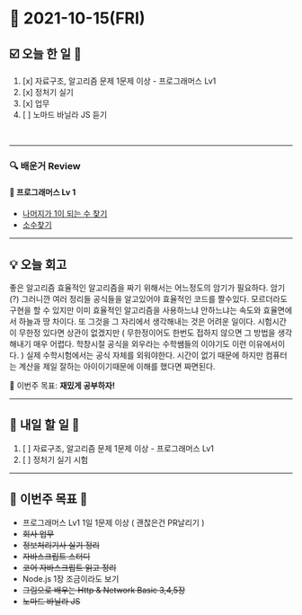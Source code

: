 # 📆 2021-10-15(FRI)
## ☑️ 오늘 한 일 📑
1. [x] 자료구조, 알고리즘 문제 1문제 이상 - 프로그래머스 Lv1
2. [x] 정처기 실기
3. [x] 업무
4. [ ] 노마드 바닐라 JS 듣기 
<br>

***

### 🔍️ 배운거 Review 

#### 🌈 프로그래머스 Lv 1 
- [나머지가 1이 되는 수 찾기](https://github.com/Kyuwon53/Python-algorithm/tree/main/programmers/Level1/%EB%82%98%EB%A8%B8%EC%A7%80%EA%B0%80%201%EC%9D%B4%20%EB%90%98%EB%8A%94%20%EC%88%98%20%EC%B0%BE%EA%B8%B0)
- [소수찾기](https://github.com/Kyuwon53/Python-algorithm/tree/main/programmers/Level1/%EC%86%8C%EC%88%98%EC%B0%BE%EA%B8%B0)

***

## 💡  오늘  회고 

좋은 알고리즘 효율적인 알고리즘을 짜기 위해서는 어느정도의 암기가 필요하다. 암기(?) 그러니깐 여러 정리들 공식들을 알고있어야 효율적인 코드를 짤수있다. 
모르더라도 구현을 할 수 있지만 이미 효율적인 알고리즘을 사용하느냐 안하느냐는 속도와 효율면에서 하늘과 땅 차이다. 또 그것을 그 자리에서 
생각해내는 것은 어려운 일이다. 시험시간이 무한정 있다면 상관이 없겠지만 ( 무한정이어도 한번도 접하지 않으면 그 방법을 생각해내기 매우 어렵다. 
학창시절 공식을 외우라는 수학쌤들의 이야기도 이런 이유에서이다. ) 실제 수학시험에서는 공식 자체를 외워야한다. 시간이 없기 때문에 하지만 
컴퓨터는 계산을 제일 잘하는 아이이기때문에 이해를 했다면 짜면된다. 

🎯 이번주 목표: **재밌게 공부하자!** 

***

## 🎯 내일 할 일 🎯
1. [ ] 자료구조, 알고리즘 문제 1문제 이상 - 프로그래머스 Lv1
2. [ ] 정처기 실기 시험

***
## 🏁 이번주 목표 🏁 
- 프로그래머스 Lv1 1일 1문제 이상 ( 괜찮은건 PR날리기 )
- ~~회사 업무~~ 
- ~~정보처리기사 실기 정리~~
- ~~자바스크립트 스터디~~ 
- ~~코어 자바스크립트 읽고 정리~~
- Node.js 1장 조금이라도 보기 
- ~~그림으로 배우는 Http & Network Basic 3,4,5장~~
- ~~노마드 바닐라 JS~~ 